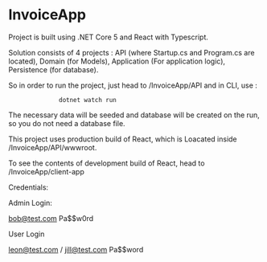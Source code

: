 # InvoiceApp

Project is built using .NET Core 5 and React with Typescript.

Solution consists of 4 projects : API (where Startup.cs and Program.cs are located), Domain (for Models), Application (For application logic), Persistence (for database).

So in order to run the project, just head to /InvoiceApp/API and in CLI, use :

                  dotnet watch run

The necessary data will be seeded and database will be created on the run, so you do not need a database file.

This project uses production build of React, which is Loacated inside /InvoiceApp/API/wwwroot.

To see the contents of development build of React, head to /InvoiceApp/client-app

Credentials:

Admin Login:

bob@test.com
Pa$$w0rd

User Login

leon@test.com / jill@test.com
Pa$$word

